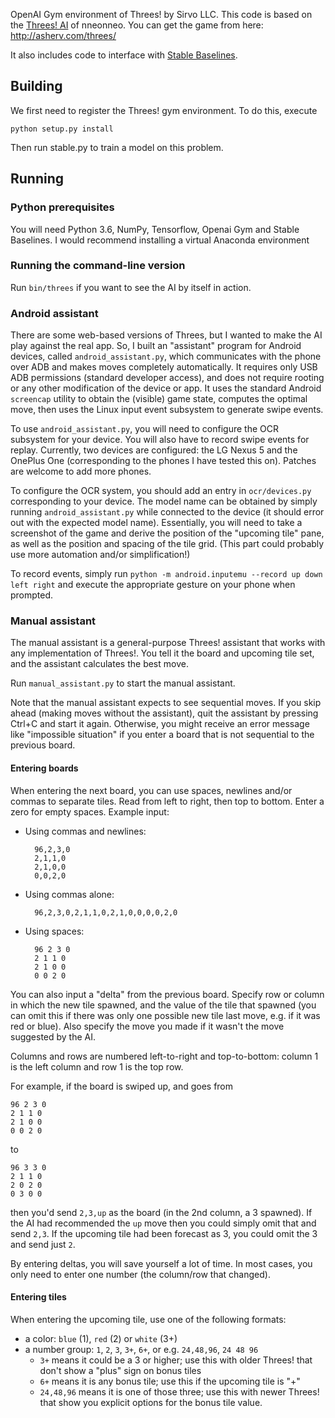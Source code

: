 OpenAI Gym environment of Threes! by Sirvo LLC. This code is based on the [Threes! AI](https://github.com/nneonneo/threes-ai) of nneonneo. You can get the game from here: http://asherv.com/threes/

It also includes code to interface with [Stable Baselines](https://github.com/hill-a/stable-baselines).

## Building

We first need to register the Threes! gym environment. To do this, execute 

    python setup.py install

Then run stable.py to train a model on this problem. 

## Running
### Python prerequisites

You will need Python 3.6, NumPy, Tensorflow, Openai Gym and Stable Baselines. I would recommend installing a virtual Anaconda environment 

### Running the command-line version

Run `bin/threes` if you want to see the AI by itself in action.

### Android assistant
There are some web-based versions of Threes, but I wanted to make the AI play against the real app. So, I built an "assistant" program for Android devices, called `android_assistant.py`, which communicates with the phone over ADB and makes moves completely automatically. It requires only USB ADB permissions (standard developer access), and does not require rooting or any other modification of the device or app. It uses the standard Android `screencap` utility to obtain the (visible) game state, computes the optimal move, then uses the Linux input event subsystem to generate swipe events.

To use `android_assistant.py`, you will need to configure the OCR subsystem for your device. You will also have to record swipe events for replay. Currently, two devices are configured: the LG Nexus 5 and the OnePlus One (corresponding to the phones I have tested this on). Patches are welcome to add more phones.

To configure the OCR system, you should add an entry in `ocr/devices.py` corresponding to your device. The model name can be obtained by simply running `android_assistant.py` while connected to the device (it should error out with the expected model name). Essentially, you will need to take a screenshot of the game and derive the position of the "upcoming tile" pane, as well as the position and spacing of the tile grid. (This part could probably use more automation and/or simplification!)

To record events, simply run `python -m android.inputemu --record up down left right` and execute the appropriate gesture on your phone when prompted.

### Manual assistant
The manual assistant is a general-purpose Threes! assistant that works with any implementation of Threes!. You tell it the board and upcoming tile set, and the assistant calculates the best move.

Run `manual_assistant.py` to start the manual assistant.

Note that the manual assistant expects to see sequential moves. If you skip ahead (making moves without the assistant), quit the assistant by pressing Ctrl+C and start it again. Otherwise, you might receive an error message like "impossible situation" if you enter a board that is not sequential to the previous board.

#### Entering boards

When entering the next board, you can use spaces, newlines and/or commas to separate tiles. Read from left to right, then top to bottom. Enter a zero for empty spaces. Example input:

- Using commas and newlines:


        96,2,3,0
        2,1,1,0
        2,1,0,0
        0,0,2,0
- Using commas alone:


        96,2,3,0,2,1,1,0,2,1,0,0,0,0,2,0
- Using spaces:


        96 2 3 0
        2 1 1 0
        2 1 0 0
        0 0 2 0

You can also input a "delta" from the previous board. Specify row or column in which the new tile spawned, and the value of the tile that spawned (you can omit this if there was only one possible new tile last move, e.g. if it was red or blue). Also specify the move you made if it wasn't the move suggested by the AI.

Columns and rows are numbered left-to-right and top-to-bottom: column 1 is the left column and row 1 is the top row.

For example, if the board is swiped up, and goes from

    96 2 3 0
    2 1 1 0
    2 1 0 0
    0 0 2 0

to

    96 3 3 0
    2 1 1 0
    2 0 2 0
    0 3 0 0

then you'd send `2,3,up` as the board (in the 2nd column, a 3 spawned). If the AI had recommended the `up` move then you could simply omit that and send `2,3`. If the upcoming tile had been forecast as 3, you could omit the 3 and send just `2`.

By entering deltas, you will save yourself a lot of time. In most cases, you only need to enter one number (the column/row that changed).

#### Entering tiles
When entering the upcoming tile, use one of the following formats:

- a color: `blue` (1), `red` (2) or `white` (3+)
- a number group: `1`, `2`, `3`, `3+`, `6+`, or e.g. `24,48,96`, `24 48 96`
    - `3+` means it could be a 3 or higher; use this with older Threes! that don't show a "plus" sign on bonus tiles
    - `6+` means it is any bonus tile; use this if the upcoming tile is "+"
    - `24,48,96` means it is one of those three; use this with newer Threes! that show you explicit options for the bonus tile value.
